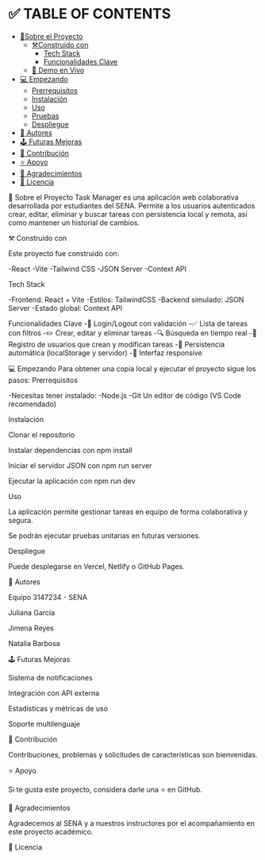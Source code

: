 # ✅ TABLE OF CONTENTS
- [📖Sobre el Proyecto](#about-project)
  - [⚒️Construido con](#built-with)
    - [Tech Stack](#tech-stack)
    - [Funcionalidades Clave](#key-features)
  - [🚀 Demo en Vivo](#live-demo)
- [💻 Empezando](#getting-started)
   - [Prerrequisitos](#prerequisites)
   - [Instalación](#install)
   - [Uso](#usage)
   - [Pruebas](#run-tests)
   - [Despliegue](#deployment)
- [👥 Autores](#authors)
- [🕹️ Futuras Mejoras](#future-features)
- [🤝 Contribución](#contributing)
- [⭐ Apoyo](#support)
- [👏 Agradecimientos](#ackknowledgements)
- [📃 Licencia](#license)

📖 Sobre el Proyecto <a name="about-project"></a>
Task Manager es una aplicación web colaborativa desarrollada por estudiantes del SENA. Permite a los usuarios autenticados crear, editar,
eliminar y buscar tareas con persistencia local y remota, así como mantener un historial de cambios.

⚒️ Construido con <a name="built-with"></a>

Este proyecto fue construido con:

-React
-Vite
-Tailwind CSS
-JSON Server
-Context API

Tech Stack <a name="tech-stack"></a>

-Frontend: React + Vite
-Estilos: TailwindCSS
-Backend simulado: JSON Server
-Estado global: Context API


Funcionalidades Clave 
-🔐 Login/Logout con validación
-✅ Lista de tareas con filtros
-✏️ Crear, editar y eliminar tareas
-🔍 Búsqueda en tiempo real
-👥 Registro de usuarios que crean y modifican tareas
-💾 Persistencia automática (localStorage y servidor)
-📱 Interfaz responsive


💻 Empezando 
Para obtener una copia local y ejecutar el proyecto sigue los pasos:
Prerrequisitos <a name="prerequisites"></a>

-Necesitas tener instalado:
-Node.js
-Git
Un editor de código (VS Code recomendado)


Instalación <a name="install"></a>

Clonar el repositorio

Instalar dependencias con npm install

Iniciar el servidor JSON con npm run server

Ejecutar la aplicación con npm run dev

Uso <a name="usage"></a>

La aplicación permite gestionar tareas en equipo de forma colaborativa y segura.


Se podrán ejecutar pruebas unitarias en futuras versiones.

Despliegue <a name="deployment"></a>

Puede desplegarse en Vercel, Netlify o GitHub Pages.


👥 Autores <a name="authors"></a>

Equipo 3147234 - SENA

Juliana García

Jimena Reyes

Natalia Barbosa


🕹️ Futuras Mejoras <a name="future-features"></a>

 Sistema de notificaciones

 Integración con API externa

 Estadísticas y métricas de uso

 Soporte multilenguaje


🤝 Contribución <a name="contributing"></a>

Contribuciones, problemas y solicitudes de características son bienvenidas.

⭐ Apoyo <a name="support"></a>

Si te gusta este proyecto, considera darle una ⭐ en GitHub.


👏 Agradecimientos <a name="acknowledgements"></a>

Agradecemos al SENA y a nuestros instructores por el acompañamiento en este proyecto académico.

📃 Licencia <a name="license"></a>


